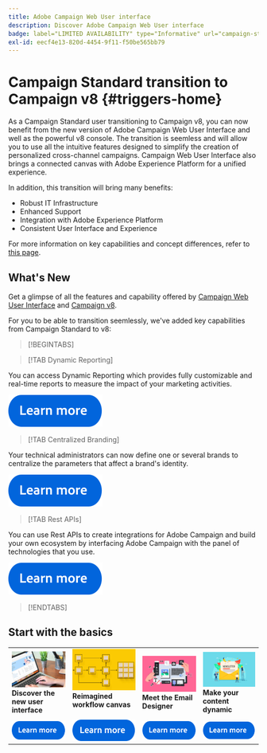 ```yaml
---
title: Adobe Campaign Web User interface
description: Discover Adobe Campaign Web User interface
badge: label="LIMITED AVAILABILITY" type="Informative" url="campaign-standard-migration-home.md" tooltip="Restricted to Campaign Standard migrated users"
exl-id: eecf4e13-820d-4454-9f11-f50be565bb79
---
```

# Campaign Standard transition to Campaign v8 {#triggers-home} 

As a Campaign Standard user transitioning to Campaign v8, you can now benefit from the new version of Adobe Campaign Web User Interface and well as the powerful v8 console. The transition is seemless and will allow you to use all the intuitive features designed to simplify the creation of personalized cross-channel campaigns. Campaign Web User Interface also brings a connected canvas with Adobe Experience Platform for a unified experience.

In addition, this transition will bring many benefits:

* Robust IT Infrastructure
* Enhanced Support
* Integration with Adobe Experience Platform
* Consistent User Interface and Experience

For more information on key capabilities and concept differences, refer to [this page](https://experienceleague.adobe.com/en/docs/campaign-web/v8/start/acs-migration).

## What's New

Get a glimpse of all the features and capability offered by [Campaign Web User Interface](https://experienceleague.adobe.com/en/docs/campaign-web/v8/campaign-web-home) and [Campaign v8](https://experienceleague.adobe.com/en/docs/campaign/campaign-v8/campaign-home).

For you to be able to transition seemlessly, we've added key capabilities from Campaign Standard to v8:

>[!BEGINTABS]

>[!TAB Dynamic Reporting]

You can access Dynamic Reporting which provides fully customizable and real-time reports to measure the impact of your marketing activities.

[![image](assets/do-not-localize/learn-more-button.svg)](reporting/get-started-reporting.md)

>[!TAB Centralized Branding] 

Your technical administrators can now define one or several brands to centralize the parameters that affect a brand's identity.

[![image](assets/do-not-localize/learn-more-button.svg)](branding/branding-gs.md)

>[!TAB Rest APIs]

You can use Rest APIs to create integrations for Adobe Campaign and build your own ecosystem by interfacing Adobe Campaign with the panel of technologies that you use. 

[![image](assets/do-not-localize/learn-more-button.svg)](api/get-started-apis.md)

>[!ENDTABS]

## Start with the basics

<table style="table-layout:fixed">
  <tr style="border: 0;">
    <td>
    <a href="https://experienceleague.adobe.com/en/docs/campaign-web/v8/start/user-interface"><img src="assets/do-not-localize/menu-ui.jpeg"></a>
    <div><strong>Discover the new user interface</strong><br/></div>
    </td>
    <td>
    <a href="https://experienceleague.adobe.com/en/docs/campaign-web/v8/wf/gs-workflows"><img src="assets/do-not-localize/menu-workflows.jpeg"></a>
    <div><strong>Reimagined workflow canvas</strong><br/></div><br/>
    </td>
    <td>
    <a href="https://experienceleague.adobe.com/en/docs/campaign-web/v8/msg/email/content/start-design/get-started-email-designer"><img src="assets/do-not-localize/menu-email.png"></a>
    <div><strong>Meet the Email Designer</strong><br/>
    </div></td>
    <td>
    <a href="https://experienceleague.adobe.com/en/docs/campaign-web/v8/msg/dynamic-content/gs-personalization"><img src="assets/do-not-localize/menu-dynamic.png"></a>
    <div><strong>Make your content dynamic</strong><br/></div>
    </td>
  </tr>
  <tr style="border: 0;">
    <td align="center"><a href="https://experienceleague.adobe.com/en/docs/campaign-web/v8/start/user-interface"><img src="assets/do-not-localize/learn-more-button.svg"></a></td>
    <td align="center"><a href="https://experienceleague.adobe.com/en/docs/campaign-web/v8/wf/gs-workflows"><img src="assets/do-not-localize/learn-more-button.svg"></a></td>
    <td align="center"><a href="https://experienceleague.adobe.com/en/docs/campaign-web/v8/msg/email/content/start-design/get-started-email-designer"><img src="assets/do-not-localize/learn-more-button.svg"></a></td>
    <td align="center"><a href="https://experienceleague.adobe.com/en/docs/campaign-web/v8/msg/dynamic-content/gs-personalization"><img src="assets/do-not-localize/learn-more-button.svg"></a></td>
    </tr>
</table>
